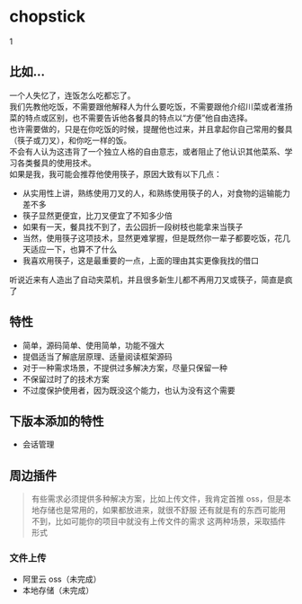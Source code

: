 # chopstick
1
## 比如...
一个人失忆了，连饭怎么吃都忘了。  
我们先教他吃饭，不需要跟他解释人为什么要吃饭，不需要跟他介绍川菜或者淮扬菜的特点或区别，也不需要告诉他各餐具的特点以“方便”他自由选择。  
也许需要做的，只是在你吃饭的时候，提醒他也过来，并且拿起你自己常用的餐具（筷子或刀叉），和你吃一样的饭。  
不会有人认为这违背了一个独立人格的自由意志，或者阻止了他认识其他菜系、学习各类餐具的使用技术。  
如果是我，我可能会推荐他使用筷子，原因大致有以下几点：
+ 从实用性上讲，熟练使用刀叉的人，和熟练使用筷子的人，对食物的运输能力差不多
+ 筷子显然更便宜，比刀叉便宜了不知多少倍
+ 如果有一天，餐具找不到了，去公园折一段树枝也能拿来当筷子
+ 当然，使用筷子这项技术，显然更难掌握，但是既然你一辈子都要吃饭，花几天适应一下，也算不了什么
+ 我喜欢用筷子，这是最重要的一点，上面的理由其实更像我找的借口

听说近来有人造出了自动夹菜机，并且很多新生儿都不再用刀叉或筷子，简直是疯了

## 特性
+ 简单，源码简单、使用简单，功能不强大
+ 提倡适当了解底层原理、适量阅读框架源码
+ 对于一种需求场景，不提供过多解决方案，尽量只保留一种
+ 不保留过时了的技术方案
+ 不过度保护使用者，因为既没这个能力，也认为没有这个需要

## 下版本添加的特性
+ 会话管理

## 周边插件
> 有些需求必须提供多种解决方案，比如上传文件，我肯定首推 oss，但是本地存储也是常用的，如果都放进来，就很不舒服
> 还有就是有的东西可能用不到，比如可能你的项目中就没有上传文件的需求
> 这两种场景，采取插件形式

### 文件上传
+ 阿里云 oss（未完成）
+ 本地存储（未完成）
